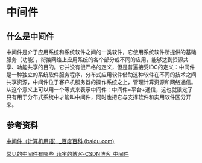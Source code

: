 # 中间件

## 什么是中间件

中间件是介于应用系统和系统软件之间的一类软件，它使用系统软件所提供的基础服务（功能），衔接网络上应用系统的各个部分或不同的应用，能够达到资源共享、功能共享的目的。它并没有很严格的定义，但是普遍接受IDC的定义：中间件是一种独立的系统软件服务程序，分布式应用软件借助这种软件在不同的技术之间共享资源，中间件位于客户机服务器的操作系统之上，管理计算资源和网络通信。从这个意义上可以用一个等式来表示中间件：中间件=平台+通信，这也就限定了只有用于分布式系统中才能叫中间件，同时也把它与支撑软件和实用软件区分开来。







## 参考资料

[中间件（计算机用语）_百度百科 (baidu.com)](https://baike.baidu.com/item/中间件/452240?fr=aladdin)

[ 常见的中间件有哪些_菲宇的博客-CSDN博客_中间件](https://blog.csdn.net/bbwangj/article/details/81122077)